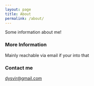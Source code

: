```yaml
---
layout: page
title: About
permalink: /about/
---
```


Some information about me!

### More Information

Mainly reachable via email if your into that 

### Contact me

[dysvir@gmail.com](mailto:dysvir@gmail.com)

